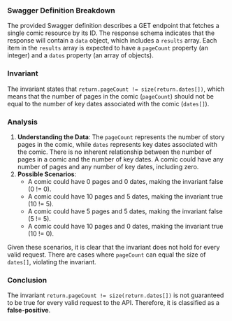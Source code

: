 ### Swagger Definition Breakdown
The provided Swagger definition describes a GET endpoint that fetches a single comic resource by its ID. The response schema indicates that the response will contain a `data` object, which includes a `results` array. Each item in the `results` array is expected to have a `pageCount` property (an integer) and a `dates` property (an array of objects).

### Invariant
The invariant states that `return.pageCount != size(return.dates[])`, which means that the number of pages in the comic (`pageCount`) should not be equal to the number of key dates associated with the comic (`dates[]`). 

### Analysis
1. **Understanding the Data**: The `pageCount` represents the number of story pages in the comic, while `dates` represents key dates associated with the comic. There is no inherent relationship between the number of pages in a comic and the number of key dates. A comic could have any number of pages and any number of key dates, including zero.
2. **Possible Scenarios**: 
   - A comic could have 0 pages and 0 dates, making the invariant false (0 != 0).
   - A comic could have 10 pages and 5 dates, making the invariant true (10 != 5).
   - A comic could have 5 pages and 5 dates, making the invariant false (5 != 5).
   - A comic could have 10 pages and 0 dates, making the invariant true (10 != 0).

Given these scenarios, it is clear that the invariant does not hold for every valid request. There are cases where `pageCount` can equal the size of `dates[]`, violating the invariant.

### Conclusion
The invariant `return.pageCount != size(return.dates[])` is not guaranteed to be true for every valid request to the API. Therefore, it is classified as a **false-positive**.

